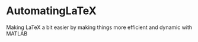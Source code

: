 # AutomatingLaTeX
Making LaTeX a bit easier by making things more efficient and dynamic with MATLAB
